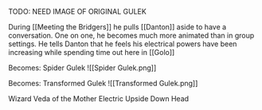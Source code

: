 TODO: NEED IMAGE OF ORIGINAL GULEK

During [[Meeting the Bridgers]] he pulls [[Danton]] aside to have a conversation. One on one, he becomes much more animated than in group settings. He tells Danton that he feels his electrical powers have been increasing while spending time out here in [[Golo]]

Becomes: Spider Gulek
![[Spider Gulek.png]]

Becomes: Transformed Gulek
![[Transformed Gulek.png]]

Wizard
Veda of the Mother Electric
Upside Down Head